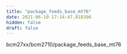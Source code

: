 ```yaml
---
title: "package_feeds_base_mt76"
date: 2021-06-10 17:14:47.818396
hidden: false
draft: false
---
```


bcm27xx/bcm2710/package_feeds_base_mt76

